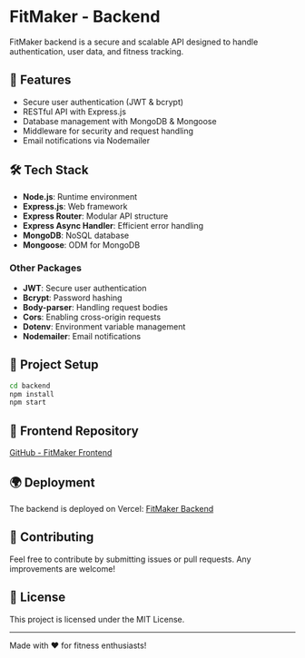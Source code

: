 # FitMaker - Backend

FitMaker backend is a secure and scalable API designed to handle authentication, user data, and fitness tracking.

## 🚀 Features
- Secure user authentication (JWT & bcrypt)
- RESTful API with Express.js
- Database management with MongoDB & Mongoose
- Middleware for security and request handling
- Email notifications via Nodemailer

## 🛠 Tech Stack
- **Node.js**: Runtime environment
- **Express.js**: Web framework
- **Express Router**: Modular API structure
- **Express Async Handler**: Efficient error handling
- **MongoDB**: NoSQL database
- **Mongoose**: ODM for MongoDB

### Other Packages
- **JWT**: Secure user authentication
- **Bcrypt**: Password hashing
- **Body-parser**: Handling request bodies
- **Cors**: Enabling cross-origin requests
- **Dotenv**: Environment variable management
- **Nodemailer**: Email notifications

## 📂 Project Setup
```sh
cd backend
npm install
npm start
```

## 🔗 Frontend Repository
[GitHub - FitMaker Frontend](https://github.com/ambir513/FitMaker)

## 🌍 Deployment
The backend is deployed on Vercel: [FitMaker Backend](https://fitmakerbackend.vercel.app/)

## 🌟 Contributing
Feel free to contribute by submitting issues or pull requests. Any improvements are welcome!

## 📄 License
This project is licensed under the MIT License.

---
Made with ❤️ for fitness enthusiasts!
